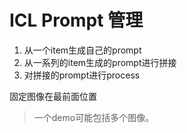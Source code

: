 

# ICL Prompt 管理
1. 从一个item生成自己的prompt
2. 从一系列的item生成的prompt进行拼接
3. 对拼接的prompt进行process

固定图像在最前面位置
> 一个demo可能包括多个图像。
> 